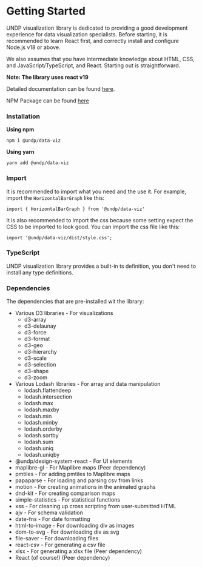 # Getting Started

UNDP visualization library is dedicated to providing a good development experience for data visualization specialists. Before starting, it is recommended to learn React first, and correctly install and configure Node.js v18 or above. 

We also assumes that you have intermediate knowledge about HTML, CSS, and JavaScript/TypeScript, and React. Starting out is straightforward.

__Note: The library uses react v19__

Detailed documentation can be found [here](https://dataviz.design.undp.org).

NPM Package can be found [here](https://www.npmjs.com/package/@undp/data-viz)

### Installation
__Using npm__
```
npm i @undp/data-viz
```


__Using yarn__
```
yarn add @undp/data-viz
```

### Import
It is recommended to import what you need and the use it. For example, import the `HorizontalBarGraph` like this:
```
import { HorizontalBarGraph } from '@undp/data-viz'
```


It is also recommended to import the css because some setting expect the CSS to be imported to look good. You can import the css file like this: 
```
import '@undp/data-viz/dist/style.css';
```

### TypeScript
UNDP visualization library provides a built-in ts definition, you don't need to install any type definitions.

### Dependencies
The dependencies that are pre-installed wit the library:
* Various D3 libraries - For visualizations
    * d3-array
    * d3-delaunay
    * d3-force
    * d3-format
    * d3-geo
    * d3-hierarchy
    * d3-scale
    * d3-selection
    * d3-shape
    * d3-zoom
* Various Lodash libraries - For array and data manipulation
    * lodash.flattendeep
    * lodash.intersection
    * lodash.max
    * lodash.maxby
    * lodash.min
    * lodash.minby
    * lodash.orderby
    * lodash.sortby
    * lodash.sum
    * lodash.uniq
    * lodash.uniqby
* @undp/design-system-react - For UI elements
* maplibre-gl - For Maplibre maps (Peer dependency)
* pmtiles - For adding pmtiles to Maplibre maps
* papaparse - For loading and parsing csv from links
* motion - For creating animations in the animated graphs
* dnd-kit - For creating comparison maps
* simple-statistics - For statistical functions
* xss - For cleaning up cross scripting from user-submitted HTML
* ajv - For schema validation
* date-fns - For date formatting
* html-to-image - For downloading div as images
* dom-to-svg - For downloading div as svg
* file-saver - For downloading files
* react-csv - For generating a csv file
* xlsx - For generating a xlsx file (Peer dependency)
* React (of course!) (Peer dependency)